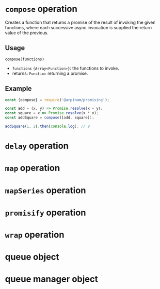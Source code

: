 # `compose` operation

Creates a function that returns a promise of the result of invoking the given functions, where each successive async invocation is supplied the return value of the previous.

## Usage

`compose(functions)`

* `functions` `{Array<Function>}`: the functions to invoke.
* returns: `Function` returning a promise.

## Example

```javascript
const {compose} = require('@arpinum/promising');

const add = (x, y) => Promise.resolve(x + y);
const square = x => Promise.resolve(x * x);
const addSquare = compose([add, square]);

addSquare(1, 2).then(console.log); // 9
```

# `delay` operation

# `map` operation

# `mapSeries` operation

# `promisify` operation

# `wrap` operation

# queue object

#  queue manager object


